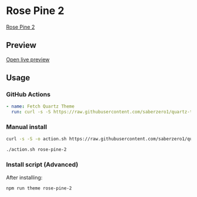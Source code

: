 # Rose Pine 2

[Rose Pine 2](https://github.com/JTrenerry)

## Preview

[Open live preview](https://quartz-themes.github.io/rose-pine-2/)

## Usage

### GitHub Actions

```yaml
- name: Fetch Quartz Theme
  run: curl -s -S https://raw.githubusercontent.com/saberzero1/quartz-themes/master/action.sh | bash -s -- rose-pine-2
```

### Manual install

```bash
curl -s -S -o action.sh https://raw.githubusercontent.com/saberzero1/quartz-themes/master/action.sh

./action.sh rose-pine-2
```

### Install script (Advanced)

After installing:

```bash
npm run theme rose-pine-2
```
